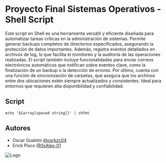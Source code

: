 # Proyecto Final Sistemas Operativos - Shell Script

Este script en Shell es una herramienta versátil y eficiente diseñada para automatizar tareas críticas en la administración de sistemas. Permite generar backups completos de directorios especificados, asegurando la protección de datos importantes. Además, registra eventos detallados en archivos de log, lo que facilita el monitoreo y la auditoría de las operaciones realizadas. El script también incluye funcionalidades para enviar correos electrónicos automáticos que notifican sobre eventos clave, como la finalización de un backup o la detección de errores. Por último, cuenta con una función de sincronización de carpetas, que asegura que los archivos entre dos ubicaciones estén siempre actualizados y consistentes. Ideal para entornos que requieren alta disponibilidad y confiabilidad.
## Script

```console
echo '${array[spaced string]}' | shfmt
```


## Autores

- Oscar Gualoto [@osrkzc04](https://www.github.com/osrkzc04)
- Erick Pisco [@0xAlex-01](https://www.github.com/0xAlex-01)

![Logo](https://puceapex.puce.edu.ec/pucetec/wp-content/uploads/2022/08/pucetec-logo.png)
